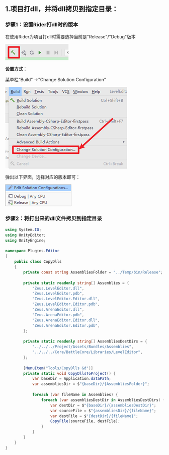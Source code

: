 ## 1.项目打dll，并将dll拷贝到指定目录：

### 步骤1：设置Rider打dll时的版本

在使用Rider为项目打dll时需要选择当前是"Release"/"Debug"版本

![image-20220909104427318](../Picture/image-20220909104427318.png)

**设置方式**：

菜单栏“Build” ->"Change Solution Configuration"

![image-20220909104438450](../Picture/image-20220909104438450.png)

弹出以下界面，选择对应的版本即可：

![image-20220909104448663](../Picture/image-20220909104448663.png)



### 步骤2：将打出来的dll文件拷贝到指定目录

```c#
using System.IO;
using UnityEditor;
using UnityEngine;

namespace Plugins.Editor
{
    public class CopyDlls
    {
        private const string AssembliesFolder = "../Temp/bin/Release";

        private static readonly string[] Assemblies = {
            "Zeus.LevelEditor.dll",
            "Zeus.LevelEditor.pdb",
            "Zeus.LevelEditor.Editor.dll",
            "Zeus.LevelEditor.Editor.pdb",
            "Zeus.ArenaEditor.dll",
            "Zeus.ArenaEditor.pdb",
            "Zeus.ArenaEditor.Editor.dll",
            "Zeus.ArenaEditor.Editor.pdb",
        };

        private static readonly string[] AssembliesDestDirs = {
            "../../../Project/Assets/Bundles/Assemblies",
            "../../../Core/BattleCore/Libraries/LevelEditor",
        };

        [MenuItem("Tools/CopyDlls &d")]
        private static void CopyDllsToProject() {
            var baseDir = Application.dataPath;
            var assembliesDir = $"{baseDir}/{AssembliesFolder}";

            foreach (var fileName in Assemblies) {
                foreach (var assembliesDestDir in AssembliesDestDirs) {
                    var destDir = $"{baseDir}/{assembliesDestDir}";
                    var sourceFile = $"{assembliesDir}/{fileName}";
                    var destFile = $"{destDir}/{fileName}";
                    CopyFile(sourceFile, destFile);
                }
            }
        }
    }
}
```

